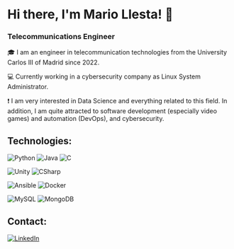 # Hi there, I'm Mario Llesta! 👋
### Telecommunications Engineer

🎓 I am an engineer in telecommunication technologies from the University Carlos III of Madrid since 2022.

💻 Currently working in a cybersecurity company as Linux System Administrator.

❗ I am very interested in Data Science and everything related to this field. In addition, I am quite attracted to software development (especially video games) and automation (DevOps), and cybersecurity.

## Technologies:
![Python](https://img.shields.io/badge/Python-3776AB?style=for-the-badge&logo=python&logoColor=white&labelColor=101010)
![Java](https://img.shields.io/badge/Java-F89820?style=for-the-badge&logo=java&logoColor=white&labelColor=101010)
![C](https://img.shields.io/badge/C-A8B9CC?style=for-the-badge&logo=c&logoColor=white&labelColor=101010)

![Unity](https://img.shields.io/badge/Unity-FFFFFF?style=for-the-badge&logo=unity&logoColor=white&labelColor=101010)
![CSharp](https://img.shields.io/badge/CSharp-A179DC?style=for-the-badge&logo=csharp&logoColor=white&labelColor=101010)

![Ansible](https://img.shields.io/badge/Ansible-EE0000?style=for-the-badge&logo=ansible&logoColor=white&labelColor=101010)
![Docker](https://img.shields.io/badge/Docker-2496ED?style=for-the-badge&logo=docker&logoColor=white&labelColor=101010)

![MySQL](https://img.shields.io/badge/MySQL-4479A1?style=for-the-badge&logo=mysql&logoColor=white&labelColor=101010)
![MongoDB](https://img.shields.io/badge/MongoDB-47A248?style=for-the-badge&logo=mongodb&logoColor=white&labelColor=101010)


## Contact:
[![LinkedIn](https://img.shields.io/badge/LinkedIn-Mario_Llesta-0A66C2?style=for-the-badge&logo=linkedin&logoColor=white&labelColor=101010)](https://:www.linkedin.com/in/mario-llesta)
